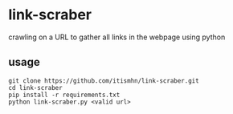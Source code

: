 # link-scraber
crawling on a URL to gather all links in the webpage using python 


## usage

``` 
git clone https://github.com/itismhn/link-scraber.git
cd link-scraber
pip install -r requirements.txt
python link-scraber.py <valid url>  
```


